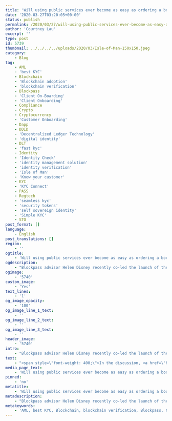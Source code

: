 ```yaml
---
title: 'Will using public services ever become as easy as ordering a book from Amazon?'
date: '2020-03-27T03:20:05+00:00'
status: publish
permalink: /2020/03/27/will-using-public-services-ever-become-as-easy-as-ordering-a-book-from-amazon
author: 'Courtney Lau'
excerpt: ''
type: post
id: 5739
thumbnail: ../../../../uploads/2020/03/Isle-of-Man-150x150.jpeg
category:
    - Blog
tag:
    - AML
    - 'best KYC'
    - Blockchain
    - 'Blockchain adoption'
    - 'blockchain verification'
    - Blockpass
    - 'Client On-Boarding'
    - 'Client Onboarding'
    - Compliance
    - Crypto
    - Cryptocurrency
    - 'Customer Onboarding'
    - Dapp
    - DDID
    - 'Decentralized Ledger Technology'
    - 'digital identity'
    - DLT
    - 'fast kyc'
    - Identity
    - 'Identity Check'
    - 'identity management solution'
    - 'identity verification'
    - 'Isle of Man'
    - 'Know your customer'
    - KYC
    - 'KYC Connect'
    - PASS
    - Regtech
    - 'seamless kyc'
    - 'security tokens'
    - 'self sovereign identity'
    - 'Simple KYC'
    - STO
post_format: []
language:
    - English
post_translations: []
region:
    - ''
ogtitle:
    - 'Will using public services ever become as easy as ordering a book from Amazon?'
ogdescription:
    - "Blockpass advisor Helen Disney recently co-led the launch of the Blockpass funded GovChain Research project in the Isle of Man. Disney shared some of the interesting discussions about blockchain and distributed ledger technology (DLT) that\_ can be implemented widely in public services.\_"
ogimage:
    - '5740'
custom_image:
    - 'Yes'
text_lines:
    - '1'
og_image_opacity:
    - '100'
og_image_line_1_text:
    - ''
og_image_line_2_text:
    - ''
og_image_line_3_text:
    - ''
header_image:
    - '5740'
intro:
    - "Blockpass advisor Helen Disney recently co-led the launch of the Blockpass funded GovChain Research project in the Isle of Man. Disney shared some of the interesting discussions about blockchain and distributed ledger technology (DLT) that\_ can be implemented widely in public services.\_"
text:
    - "<span style=\"font-weight: 400;\">In the discussion, <a href=\"https://govchain.world/about/\">GovChain Research</a> compared ‘apples with apples’ so that an observer could look at different jurisdictions at a glance and see how they are doing, based on a simple traffic light system. The discussion focused on the adoption potential in the Isle of Man. The project\_ board pointed out some possible areas ripe for exploration including registries (e.g. a vehicle registry), criminal justice system records, environmental traceability, benefit payments, public bond fundraising (an intriguing new prospect) and, crucially, self-sovereign ID management.</span>\r\n\r\n<span style=\"font-weight: 400;\">The GovChain project examined the current state of implementation of blockchain by governments and public sector bodies around the world and factors that are holding up progress. The GovChain Research team mapped the regulatory and policy environments of 20 countries around the world (spread across Europe, USA, Asia, Australia, Africa, the Caribbean and South America) to assess their degree of friendliness towards blockchain – and cryptocurrencies more broadly.</span>\r\n\r\n<span style=\"font-weight: 400;\">Blockpass offers digital identity verification for businesses that participate in regulated industries, including crypto wallets and exchanges, virtual banks, traditional financial institutions and gaming. Blockpass provides an alternative process to cumbersome, repetitive and expensive <a href=\"https://www.blockpass.org/2019/09/23/understanding-kyc/\">Know Your Customer</a> (KYC) and <a href=\"https://www.blockpass.org/2019/10/21/understanding-aml-compliance/\">Anti-Money Laundering</a> (AML) verification through an easy-to-use mobile application and seamless merchant dashboard. For individuals, Blockpass is a secure, user-centric gateway to financial services and other regulated offerings, allowing one click KYC submission. Blockpass alleviates the pain of opening new accounts and redoing <a href=\"http://www.blockpass.org/kyc\">KYC</a> over and over. Registered in Hong Kong, Blockpass IDN is a joint venture of Infinity Blockchain Labs and Chain of Things.</span>\r\n\r\n&nbsp;\r\n\r\n<span style=\"font-weight: 400;\">Find out more: </span><a href=\"https://medium.com/@govchain_research/will-using-public-services-ever-become-as-easy-as-ordering-a-book-from-amazon-62855180f95\"><span style=\"font-weight: 400;\">https://medium.com/@govchain_research/will-using-public-services-ever-become-as-easy-as-ordering-a-book-from-amazon-62855180f95</span></a>\r\n\r\n&nbsp;"
media_page_text:
    - 'Will using public services ever become as easy as ordering a book from Amazon?'
pinned:
    - 'no'
metatitle:
    - 'Will using public services ever become as easy as ordering a book from Amazon?'
metadescription:
    - "Blockpass advisor Helen Disney recently co-led the launch of the Blockpass funded GovChain Research project in the Isle of Man. Disney shared some of the interesting discussions about blockchain and distributed ledger technology (DLT) that\_ can be implemented widely in public services.\_"
metakeywords:
    - 'AML, best KYC, Blockchain, blockchain verification, Blockpass, Client On-Boarding, Client Onboarding, Compliance, Crypto, Cryptocurrency, Customer Onboarding, digital identity, fast kyc, Identity, Identity Check, identity management solution, identity verification, Know your customer, KYC, KYC Connect, PASS, Regtech, seamless kyc, security tokens, Simple KYC, STO, Blockchain adoption, blockchain, isle of man, identity, self sovereign identity, DLT, Decentralized Ledger Technology, DLT, DDID, Dapp'
---
```

<!DOCTYPE html PUBLIC "-//W3C//DTD HTML 4.0 Transitional//EN" "http://www.w3.org/TR/REC-html40/loose.dtd">
<?xml encoding="UTF-8">
